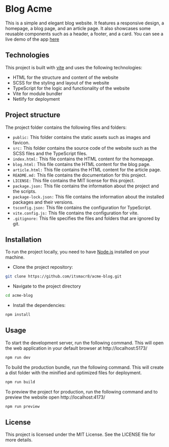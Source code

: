 # Blog Acme

This is a simple and elegant blog website. It features a responsive design, a homepage, a blog page, and an article page. It also showcases some reusable components such as a header, a footer, and a card. You can see a live demo of the app [here](https://blog-acme.netlify.app/)

## Technologies

This project is built with [vite](https://vitejs.dev/) and uses the following technologies:

- HTML for the structure and content of the website
- SCSS for the styling and layout of the website
- TypeScript for the logic and functionality of the website
- Vite for module bundler
- Netlify for deployment

## Project structure

The project folder contains the following files and folders:

- `public:` This folder contains the static assets such as images and favicon.
- `src:` This folder contains the source code of the website such as the SCSS files and the TypeScript files.
- `index.html:` This file contains the HTML content for the homepage.
- `blog.html:` This file contains the HTML content for the blog page.
- `article.html:` This file contains the HTML content for the article page.
- `README.md:` This file contains the documentation for this project.
- `LICENSE:` This file contains the MIT license for this project.
- `package.json:` This file contains the information about the project and the scripts.
- `package-lock.json:` This file contains the information about the installed packages and their versions.
- `tsconfig.json:` This file contains the configuration for TypeScript.
- `vite.config.js:` This file contains the configuration for vite.
- `.gitignore:` This file specifies the files and folders that are ignored by git.

## Installation

To run the project locally, you need to have [Node.js](https://nodejs.org/) installed on your machine.

- Clone the project repository:

```sh
git clone https://github.com/itsmacr8/acme-blog.git
```

- Navigate to the project directory

```sh
cd acme-blog
```

- Install the dependencies:

```sh
npm install
```

## Usage

To start the development server, run the following command. This will open the web application in your default browser at http://localhost:5173/

```sh
npm run dev
```

To build the production bundle, run the following command. This will create a dist folder with the minified and optimized files for deployment.

```sh
npm run build
```

To preview the project for production, run the following command and to preview the website open http://localhost:4173/

```sh
npm run preview
```

## License

This project is licensed under the MIT License. See the LICENSE file for more details.
